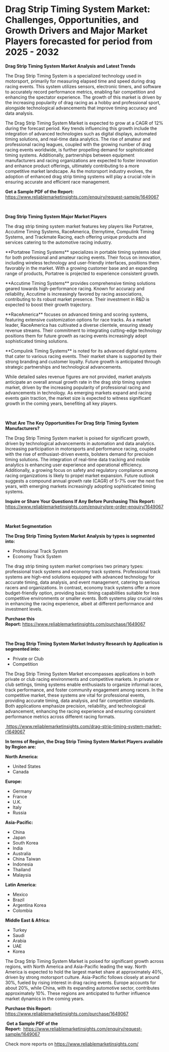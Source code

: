 <p><h1>Drag Strip Timing System Market: Challenges, Opportunities, and Growth Drivers and Major Market Players forecasted for period from 2025 - 2032</h1></p><p><strong>Drag Strip Timing System Market Analysis and Latest Trends</strong></p>
<p><p>The Drag Strip Timing System is a specialized technology used in motorsport, primarily for measuring elapsed time and speed during drag racing events. This system utilizes sensors, electronic timers, and software to accurately record performance metrics, enabling fair competition and enhancing the spectator experience. The growth of this market is driven by the increasing popularity of drag racing as a hobby and professional sport, alongside technological advancements that improve timing accuracy and data analysis.</p><p>The Drag Strip Timing System Market is expected to grow at a CAGR of 12% during the forecast period. Key trends influencing this growth include the integration of advanced technologies such as digital displays, automated timing solutions, and real-time data analytics. The rise of amateur and professional racing leagues, coupled with the growing number of drag racing events worldwide, is further propelling demand for sophisticated timing systems. Additionally, partnerships between equipment manufacturers and racing organizations are expected to foster innovation and enhance product offerings, ultimately contributing to a more competitive market landscape. As the motorsport industry evolves, the adoption of enhanced drag strip timing systems will play a crucial role in ensuring accurate and efficient race management.</p></p>
<p><strong>Get a Sample PDF of the Report:&nbsp;</strong> <a href="https://www.reliablemarketinsights.com/enquiry/request-sample/1649067?utm_campaign=2176&utm_medium=2&utm_source=Github&utm_content=ia&utm_term=18022025&utm_id=drag-strip-timing-system">https://www.reliablemarketinsights.com/enquiry/request-sample/1649067</a></p>
<p>&nbsp;</p>
<p><strong>Drag Strip Timing System Major Market Players</strong></p>
<p><p>The drag strip timing system market features key players like Portatree, Accutime Timing Systems, RaceAmerica, Eternytime, Compulink Timing Systems, and Trackmate Racing, each offering unique products and services catering to the automotive racing industry.</p><p>**Portatree Timing Systems** specializes in portable timing systems ideal for both professional and amateur racing events. Their focus on innovation, including wireless technology and user-friendly interfaces, positions them favorably in the market. With a growing customer base and an expanding range of products, Portatree is projected to experience consistent growth.</p><p>**Accutime Timing Systems** provides comprehensive timing solutions geared towards high-performance racing. Known for accuracy and reliability, Accutime is increasingly favored by racing associations, contributing to its robust market presence. Their investment in R&D is expected to boost their growth trajectory.</p><p>**RaceAmerica** focuses on advanced timing and scoring systems, featuring extensive customization options for race tracks. As a market leader, RaceAmerica has cultivated a diverse clientele, ensuring steady revenue streams. Their commitment to integrating cutting-edge technology positions them for future growth as racing events increasingly adopt sophisticated timing solutions.</p><p>**Compulink Timing Systems** is noted for its advanced digital systems that cater to various racing events. Their market share is supported by their strong branding and customer loyalty. Future growth is anticipated through strategic partnerships and technological advancements. </p><p>While detailed sales revenue figures are not provided, market analysts anticipate an overall annual growth rate in the drag strip timing system market, driven by the increasing popularity of professional racing and advancements in technology. As emerging markets expand and racing events gain traction, the market size is expected to witness significant growth in the coming years, benefiting all key players.</p></p>
<p>&nbsp;</p>
<p><strong>What Are The Key Opportunities For Drag Strip Timing System Manufacturers?</strong></p>
<p><p>The Drag Strip Timing System market is poised for significant growth, driven by technological advancements in automation and data analytics. Increasing participation in motorsports and performance racing, coupled with the rise of enthusiast-driven events, bolsters demand for precision timing solutions. The integration of real-time data tracking and mobile analytics is enhancing user experience and operational efficiency. Additionally, a growing focus on safety and regulatory compliance among racing organizations is likely to propel market expansion. Future outlook suggests a compound annual growth rate (CAGR) of 5-7% over the next five years, with emerging markets increasingly adopting sophisticated timing systems.</p></p>
<p><strong>Inquire or Share Your Questions If Any Before Purchasing This Report:</strong> <a href="https://www.reliablemarketinsights.com/enquiry/pre-order-enquiry/1649067?utm_campaign=2176&utm_medium=2&utm_source=Github&utm_content=ia&utm_term=18022025&utm_id=drag-strip-timing-system">https://www.reliablemarketinsights.com/enquiry/pre-order-enquiry/1649067</a></p>
<p>&nbsp;</p>
<p><strong>Market Segmentation</strong></p>
<p><strong>The Drag Strip Timing System Market Analysis by types is segmented into:</strong></p>
<p><ul><li>Professional Track System</li><li>Economy Track System</li></ul></p>
<p><p>The drag strip timing system market comprises two primary types: professional track systems and economy track systems. Professional track systems are high-end solutions equipped with advanced technology for accurate timing, data analysis, and event management, catering to serious racers and organizations. In contrast, economy track systems offer a more budget-friendly option, providing basic timing capabilities suitable for less competitive environments or smaller events. Both systems play crucial roles in enhancing the racing experience, albeit at different performance and investment levels.</p></p>
<p><strong>Purchase this Report:&nbsp;</strong><a href="https://www.reliablemarketinsights.com/purchase/1649067?utm_campaign=2176&utm_medium=2&utm_source=Github&utm_content=ia&utm_term=18022025&utm_id=drag-strip-timing-system">https://www.reliablemarketinsights.com/purchase/1649067</a></p>
<p>&nbsp;</p>
<p><strong>The Drag Strip Timing System Market Industry Research by Application is segmented into:</strong></p>
<p><ul><li>Private or Club</li><li>Competition</li></ul></p>
<p><p>The Drag Strip Timing System Market encompasses applications in both private or club racing environments and competitive markets. In private or club settings, timing systems enable enthusiasts to organize informal races, track performance, and foster community engagement among racers. In the competitive market, these systems are vital for professional events, providing accurate timing, data analysis, and fair competition standards. Both applications emphasize precision, reliability, and technological advancement, enhancing the racing experience and ensuring consistent performance metrics across different racing formats.</p></p>
<p><a href="https://www.reliablemarketinsights.com/drag-strip-timing-system-market-r1649067?utm_campaign=2176&utm_medium=2&utm_source=Github&utm_content=ia&utm_term=18022025&utm_id=drag-strip-timing-system">&nbsp;https://www.reliablemarketinsights.com/drag-strip-timing-system-market-r1649067</a></p>
<p><strong>In terms of Region, the Drag Strip Timing System Market Players available by Region are:</strong></p>
<p>
    <p> <strong> North America: </strong>
        <ul>
            <li>United States</li>
            <li>Canada</li>
        </ul>
        </p> 
    <p> <strong> Europe: </strong>
        <ul>
            <li>Germany</li>
            <li>France</li>
            <li>U.K.</li>
            <li>Italy</li>
            <li>Russia</li>
        </ul>
        </p> 
    <p> <strong> Asia-Pacific: </strong>
        <ul>
            <li>China</li>
            <li>Japan</li>
            <li>South Korea</li>
            <li>India</li>
            <li>Australia</li>
            <li>China Taiwan</li>
            <li>Indonesia</li>
            <li>Thailand</li>
            <li>Malaysia</li>
        </ul>
        </p> 
    <p> <strong> Latin America: </strong>
        <ul>
            <li>Mexico</li>
            <li>Brazil</li>
            <li>Argentina Korea</li>
            <li>Colombia</li>
        </ul>
        </p> 
    <p> <strong> Middle East & Africa: </strong>
        <ul>
            <li>Turkey</li>
            <li>Saudi</li>
            <li>Arabia</li>
            <li>UAE</li>
            <li>Korea</li>
        </ul>
    </p>
    </p>
<p><p>The Drag Strip Timing System Market is poised for significant growth across regions, with North America and Asia-Pacific leading the way. North America is expected to hold the largest market share at approximately 40%, driven by strong motorsport culture. Asia-Pacific follows closely at around 30%, fueled by rising interest in drag racing events. Europe accounts for about 20%, while China, with its expanding automotive sector, contributes approximately 10%. These regions are anticipated to further influence market dynamics in the coming years.</p></p>
<p><strong>Purchase this Report: </strong><a href="https://www.reliablemarketinsights.com/purchase/1649067?utm_campaign=2176&utm_medium=2&utm_source=Github&utm_content=ia&utm_term=18022025&utm_id=drag-strip-timing-system">https://www.reliablemarketinsights.com/purchase/1649067</a></p>
<p>&nbsp;<strong>Get a Sample PDF of the Report:&nbsp;&nbsp;</strong><a href="https://www.reliablemarketinsights.com/enquiry/request-sample/1649067?utm_campaign=2176&utm_medium=2&utm_source=Github&utm_content=ia&utm_term=18022025&utm_id=drag-strip-timing-system">https://www.reliablemarketinsights.com/enquiry/request-sample/1649067</a></p>
<p><strong></strong></p>
<p>Check more reports on <a href="https://www.reliablemarketinsights.com/?utm_campaign=2176&utm_medium=2&utm_source=Github&utm_content=ia&utm_term=18022025&utm_id=drag-strip-timing-system">https://www.reliablemarketinsights.com/</a></p>